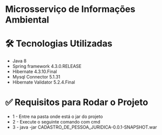 # Microsserviço de Informações Ambiental

# 🛠️ Tecnologias Utilizadas

- Java 8
- Spring framework 4.3.0.RELEASE
- Hibernate 4.3.10.Final
- Mysql Connector 5.1.31
- Hibernate Validator 5.2.4.Final

# ✅ Requisitos para Rodar o Projeto

- 1 - Entre na pasta onde está o jar do projeto
- 2 - Execute o seguinte comando com cmd
- 3 - java -jar CADASTRO_DE_PESSOA_JURIDICA-0.0.1-SNAPSHOT.war
